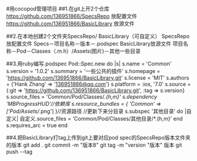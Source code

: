 #用cocopod管理项目
##1.在git上开2个仓库
https://github.com/136951866/SpecsRepo 放配置文件
https://github.com/136951866/BasicLibrary 放源文件

##2.在本地创建2个文件夹SpecsRepo/ BasicLibrary（可自定义）
SpecsRepo 放配置文件
Specs－项目名称－版本－.podspec
BasicLibrary放源文件
项目名称－Pod－Classes（.m.h）/Assets(图片)－其他一些目录

##3.用ruby编写.podspec
Pod::Spec.new do |s|
s.name = 'Common'
s.version = '1.0.2'
s.summary = '一些公共的插件'
s.homepage = 'https://github.com/136951866/BasicLibrary.git'
s.license = 'MIT'
s.authors = {'Hank Zhang' => '136951866@qq.com'}
s.platform = :ios, '7.0'
s.source = {:git => 'https://github.com/136951866/BasicLibrary.git', :tag => s.version}
s.source_files = 'Common/Pod/Classes/*.{h,m}'
s.dependency 'MBProgressHUD'//依赖库
s.resource_bundles = {
'Common' => ['Pod/Assets/*.png']
}//资源路径
//更新下来分目录
s.subspec '其他目录' do |自定义|
自定义.source_files = 'Common/Pod/Classes/其他目录/*.{h,m}'
end
s.requires_arc = true
end

##4.把BasicLibrary打tag上传到git上要对应pod spec的SpecsRepo版本文件夹的版本
git add .
git commit -m "版本8"
git tag -m "version "版本" 版本
git push --tag

